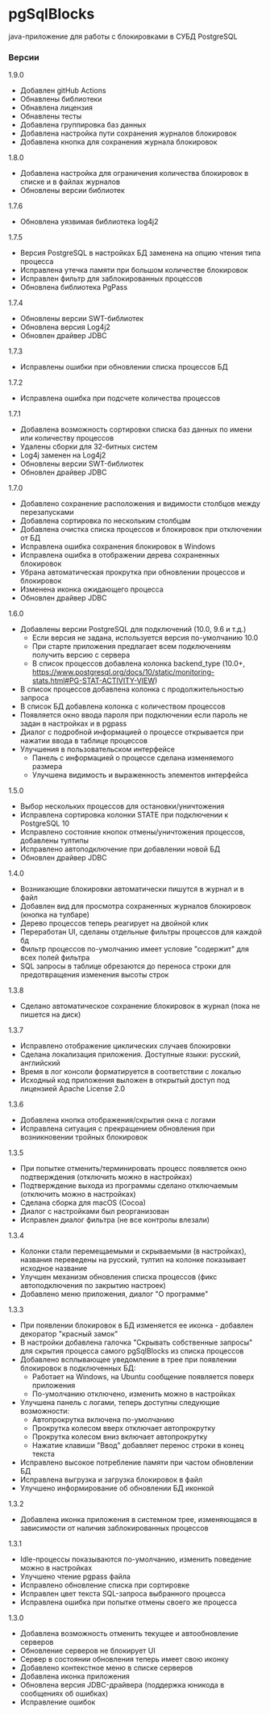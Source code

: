 # pgSqlBlocks

java-приложение для работы с блокировками в СУБД PostgreSQL

### Версии

1.9.0

* Добавлен gitHub Actions
* Обнавлены библиотеки
* Обнавлена лицензия
* Обнавлены тесты
* Добавлена группировка баз данных
* Добавлена настройка пути сохранения журналов блокировок
* Добавлена кнопка для сохранения журнала блокировок

1.8.0

* Добавлена настройка для ограничения количества блокировок в списке и в файлах журналов
* Обновлены версии библиотек

1.7.6

* Обновлена уязвимая библиотека log4j2

1.7.5

* Версия PostgreSQL в настройках БД заменена на опцию чтения типа процесса
* Исправлена утечка памяти при большом количестве блокировок
* Исправлен фильтр для заблокированных процессов
* Обновлена библиотека PgPass

1.7.4

* Обновлены версии SWT-библиотек
* Обновлена версия Log4j2
* Обновлен драйвер JDBC

1.7.3

* Исправлены ошибки при обновлении списка процессов БД

1.7.2

* Исправлена ошибка при подсчете количества процессов

1.7.1

* Добавлена возможность сортировки списка баз данных по имени или количеству процессов
* Удалены сборки для 32-битных систем
* Log4j заменен на Log4j2
* Обновлены версии SWT-библиотек
* Обновлен драйвер JDBC

1.7.0

* Добавлено сохранение расположения и видимости столбцов между перезапусками
* Добавлена сортировка по нескольким столбцам
* Добавлена очистка списка процессов и блокировок при отключении от БД
* Исправлена ошибка сохранения блокировок в Windows
* Исправлена ошибка в отображении дерева сохраненных блокировок
* Убрана автоматическая прокрутка при обновлении процессов и блокировок
* Изменена иконка ожидающего процесса
* Обновлен драйвер JDBC

1.6.0

* Добавлены версии PostgreSQL для подключений (10.0, 9.6 и т.д.)
  * Если версия не задана, используется версия по-умолчанию 10.0
  * При старте приложения предлагает всем подключениям получить версию с сервера
  * В список процессов добавлена колонка backend_type (10.0+, https://www.postgresql.org/docs/10/static/monitoring-stats.html#PG-STAT-ACTIVITY-VIEW)
* В список процессов добавлена колонка с продолжительностью запроса
* В список БД добавлена колонка с количеством процессов
* Появляется окно ввода пароля при подключении если пароль не задан в настройках и в pgpass
* Диалог с подробной информацией о процессе открывается при нажатии ввода в таблице процессов 
* Улучшения в пользовательском интерфейсе
  * Панель с информацией о процессе сделана изменяемого размера
  * Улучшена видимость и выраженность элементов интерфейса

1.5.0

* Выбор нескольких процессов для остановки/уничтожения
* Исправлена сортировка колонки STATE при подключении к PostgreSQL 10
* Исправлено состояние кнопок отмены/уничтожения процессов, добавлены тултипы
* Исправлено автоподключение при добавлении новой БД
* Обновлен драйвер JDBC

1.4.0

* Возникающие блокировки автоматически пишутся в журнал и в файл
* Добавлен вид для просмотра сохраненных журналов блокировок (кнопка на тулбаре)
* Дерево процессов теперь реагирует на двойной клик
* Переработан UI, сделаны отдельные фильтры процессов для каждой бд
* Фильтр процессов по-умолчанию имеет условие "содержит" для всех полей фильтра
* SQL запросы в таблице обрезаются до переноса строки для предотвращения изменения высоты строк

1.3.8

* Сделано автоматическое сохранение блокировок в журнал (пока не пишется на диск)

1.3.7

* Исправлено отображение циклических случаев блокировки
* Сделана локализация приложения. Доступные языки: русский, английский
* Время в лог консоли форматируется в соответствии с локалью
* Исходный код приложения выложен в открытый доступ под лицензией Apache License 2.0

1.3.6

* Добавлена кнопка отображения/скрытия окна с логами
* Исправлена ситуация с прекращением обновления при возникновении тройных блокировок 

1.3.5

* При попытке отменить/терминировать процесс появляется окно подтверждения (отключить можно в настройках)
* Подтверждение выхода из программы сделано отключаемым (отключить можно в настройках)
* Сделана сборка для macOS (Cocoa)
* Диалог с настройками был реорганизован
* Исправлен диалог фильтра (не все контролы влезали)

1.3.4

* Колонки стали перемещаемыми и скрываемыми (в настройках), названия переведены на русский, тултип на колонке показывает исходное название
* Улучшен механизм обновления списка процессов (фикс автоподключения по закрытию настроек)
* Добавлено меню приложения, диалог "О программе"

1.3.3

* При появлении блокировок в БД изменяется ее иконка - добавлен декоратор "красный замок"
* В настройки добавлена галочка "Скрывать собственные запросы" для скрытия процесса самого pgSqlBlocks из списка процессов
* Добавлено всплывающее уведомление в трее при появлении блокировок в подключенных БД:
  * Работает на Windows, на Ubuntu сообщение появляется поверх приложения
  * По-умолчанию отключено, изменить можно в настройках
* Улучшена панель с логами, теперь доступны следующие возможности:
  * Автопрокрутка включена по-умолчанию
  * Прокрутка колесом вверх отключает автопрокрутку
  * Прокрутка колесом вниз включает автопрокрутку
  * Нажатие клавиши "Ввод" добавляет перенос строки в конец текста
* Исправлено высокое потребление памяти при частом обновлении БД
* Исправлена выгрузка и загрузка блокировок в файл
* Улучшено информирование об обновлении БД иконкой

1.3.2

  - Добавлена иконка приложения в системном трее, изменяющаяся в зависимости от наличия заблокированных процессов

1.3.1

  - Idle-процессы показываются по-умолчанию, изменить поведение можно в настройках
  - Улучшено чтение pgpass файла
  - Исправлено обновление списка при сортировке
  - Исправлен цвет текста SQL-запроса выбранного процесса
  - Исправлена ошибка при попытке отмены своего же процесса

1.3.0

  - Добавлена возможность отменить текущее и автообновление серверов
  - Обновление серверов не блокирует UI
  - Сервер в состоянии обновления теперь имеет свою иконку
  - Добавлено контекстное меню в списке серверов
  - Добавлена иконка приложения
  - Обновлена версия JDBC-драйвера (поддержка юникода в сообщениях об ошибках)
  - Исправление ошибок

